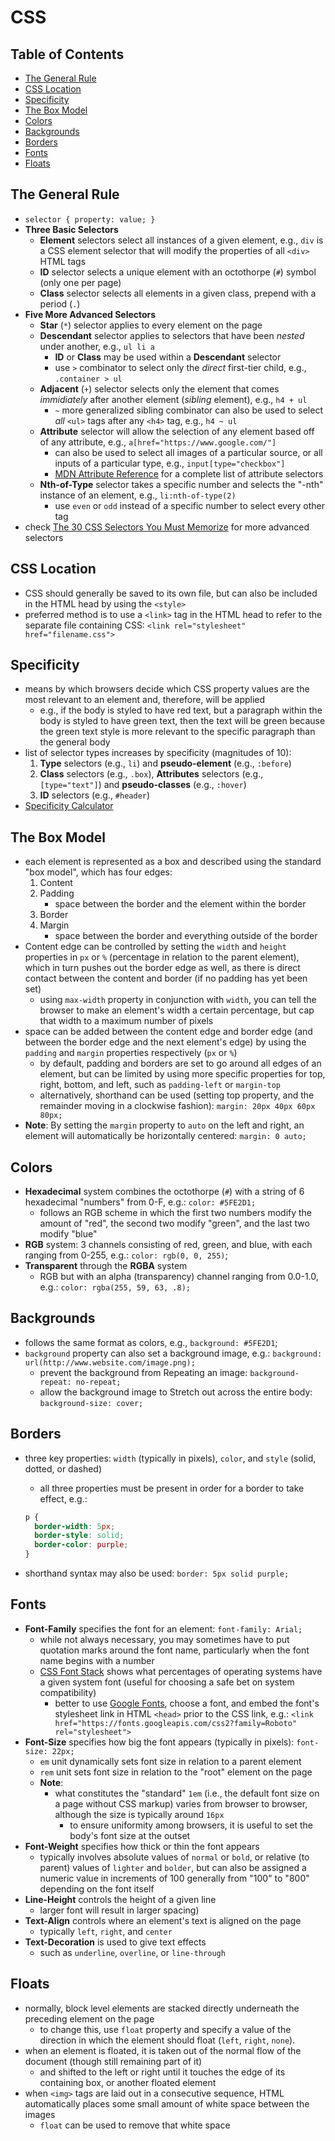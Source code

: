 # CSS

## Table of Contents <!-- omit in toc -->

- [The General Rule](#the-general-rule)
- [CSS Location](#css-location)
- [Specificity](#specificity)
- [The Box Model](#the-box-model)
- [Colors](#colors)
- [Backgrounds](#backgrounds)
- [Borders](#borders)
- [Fonts](#fonts)
- [Floats](#floats)


## The General Rule

- `selector { property: value; }`
- **Three Basic Selectors**
  - **Element** selectors select all instances of a given element, e.g., `div` is a CSS element selector that will modify the properties of all `<div>` HTML tags
  - **ID** selector selects a unique element with an octothorpe (`#`) symbol (only one per page)
  - **Class** selector selects all elements in a given class, prepend with a period (`.`)
- **Five More Advanced Selectors**
  - **Star** (`*`) selector applies to every element on the page
  - **Descendant** selector applies to selectors that have been _nested_ under another, e.g., `ul li a`
    - **ID** or **Class** may be used within a **Descendant** selector
    - use `>` combinator to select only the _direct_ first-tier child, e.g., `.container > ul`
  - **Adjacent** (`+`) selector selects only the element that comes _immidiately_ after another element (_sibling_ element), e.g., `h4 + ul`
    - `~` more generalized sibling combinator can also be used to select _all_ `<ul>` tags after any `<h4>` tag, e.g., `h4 ~ ul`
  - **Attribute** selector will allow the selection of any element based off of any attribute, e.g., `a[href="https://www.google.com/"]`
    - can also be used to select all images of a particular source, or all inputs of a particular type, e.g., `input[type="checkbox"]`
    - [MDN Attribute Reference](https://developer.mozilla.org/en-US/docs/Web/CSS/Attribute_selectors) for a complete list of attribute selectors
  - **Nth-of-Type** selector takes a specific number and selects the "-nth" instance of an element, e.g., `li:nth-of-type(2)`
    - use `even` or `odd` instead of a specific number to select every other tag
- check [The 30 CSS Selectors You Must Memorize](https://code.tutsplus.com/tutorials/the-30-css-selectors-you-must-memorize--net-16048) for more advanced selectors


## CSS Location

- CSS should generally be saved to its own file, but can also be included in the HTML head by using the `<style>`
- preferred method is to use a `<link>` tag in the HTML head to refer to the separate file containing CSS: `<link rel="stylesheet" href="filename.css">`


## Specificity

- means by which browsers decide which CSS property values are the most relevant to an element and, therefore, will be applied
  - e.g., if the body is styled to have red text, but a paragraph within the body is styled to have green text, then the text will be green because the green text style is more relevant to the specific paragraph than the general body
- list of selector types increases by specificity (magnitudes of 10):
  1. **Type** selectors (e.g., `li`) and **pseudo-element** (e.g., `:before`)
  2. **Class** selectors (e.g., `.box`), **Attributes** selectors (e.g., `[type="text"]`) and **pseudo-classes** (e.g., `:hover`)
  3. **ID** selectors (e.g., `#header`)
- [Specificity Calculator](https://specificity.keegan.st/)


## The Box Model

- each element is represented as a box and described using the standard "box model", which has four edges:
  1. Content
  2. Padding
     - space between the border and the element within the border
  3. Border
  4. Margin
     - space between the border and everything outside of the border
- Content edge can be controlled by setting the `width` and `height` properties in `px` or `%` (percentage in relation to the parent element), which in turn pushes out the border edge as well, as there is direct contact between the content and border (if no padding has yet been set)
  - using `max-width` property in conjunction with `width`, you can tell the browser to make an element's width a certain percentage, but cap that width to a maximum number of pixels
- space can be added between the content edge and border edge (and between the border edge and the next element's edge) by using the `padding` and `margin` properties respectively (`px` or `%`)
  - by default, padding and borders are set to go around all edges of an element, but can be limited by using more specific properties for top, right, bottom, and left, such as `padding-left` or `margin-top`
  - alternatively, shorthand can be used (setting top property, and the remainder moving in a clockwise fashion): `margin: 20px 40px 60px 80px;`
- **Note**: By setting the `margin` property to `auto` on the left and right, an element will automatically be horizontally centered: `margin: 0 auto;`


## Colors

- **Hexadecimal** system combines the octothorpe (`#`) with a string of 6 hexadecimal "numbers" from 0-F, e.g.: `color: #5FE2D1;`
  - follows an RGB scheme in which the first two numbers modify the amount of "red", the second two modify "green", and the last two modify "blue"
- **RGB** system: 3 channels consisting of red, green, and blue, with each ranging from 0-255, e.g.: `color: rgb(0, 0, 255)`;
- **Transparent** through the **RGBA** system
  - RGB but with an alpha (transparency) channel ranging from 0.0-1.0, e.g.: `color: rgba(255, 59, 63, .8);`


## Backgrounds

- follows the same format as colors, e.g., `background: #5FE2D1`;
- `background` property can also set a background image, e.g.: `background: url(http://www.website.com/image.png);`
  - prevent the background from Repeating an image: `background-repeat: no-repeat;`
  - allow the background image to Stretch out across the entire body: `background-size: cover;`


## Borders

- three key properties: `width` (typically in pixels), `color`, and `style` (solid, dotted, or dashed)
  - all three properties must be present in order for a border to take effect, e.g.:

  ```css
  p {
    border-width: 5px;
    border-style: solid;
    border-color: purple;
  }
  ```

- shorthand syntax may also be used: `border: 5px solid purple;`


## Fonts

- **Font-Family** specifies the font for an element: `font-family: Arial;`
  - while not always necessary, you may sometimes have to put quotation marks around the font name, particularly when the font name begins with a number
  - [CSS Font Stack](https://www.cssfontstack.com/) shows what percentages of operating systems have a given system font (useful for choosing a safe bet on system compatibility)
    - better to use [Google Fonts](https://fonts.google.com/), choose a font, and embed the font's stylesheet link in HTML `<head>` prior to the CSS link, e.g.: `<link href="https://fonts.googleapis.com/css2?family=Roboto" rel="stylesheet">`
- **Font-Size** specifies how big the font appears (typically in pixels): `font-size: 22px;`
  - `em` unit dynamically sets font size in relation to a parent
element
  - `rem` unit sets font size in relation to the "root" element on the page
  - **Note**:
    - what constitutes the "standard" `1em` (i.e., the default font size on a page without CSS markup) varies from browser to browser, although the size is typically around `16px`
      - to ensure uniformity among browsers, it is useful to set the body's font size at the outset
- **Font-Weight** specifies how thick or thin the font appears
  - typically involves absolute values of `normal` or `bold`, or relative (to parent) values of `lighter` and `bolder`, but can also be assigned a numeric value in increments of 100 generally from "100" to "800" depending on the font itself
- **Line-Height** controls the height of a given line
  - larger font will result in larger spacing)
- **Text-Align** controls where an element's text is aligned on the page
  - typically `left`, `right`, and `center`
- **Text-Decoration** is used to give text effects
  - such as `underline`, `overline`, or `line-through`


## Floats

- normally, block level elements are stacked directly underneath the preceding element on the page
  - to change this, use `float` property and specify a value of the direction in which the element should float (`left`, `right`, `none`).
- when an element is floated, it is taken out of the normal flow of the document (though still remaining part of it)
  - and shifted to the left or right until it touches the edge of its containing box, or another floated element
- when `<img>` tags are laid out in a consecutive sequence, HTML automatically places some small amount of white space between the images
  - `float` can be used to remove that white space
